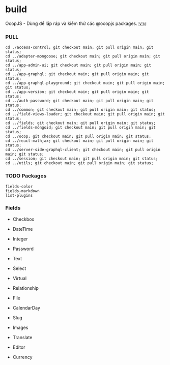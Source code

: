 # build

OcopJS - Dùng để lắp ráp và kiểm thử các @ocopjs packages. 🇻🇳

### PULL

```
cd ./access-control; git checkout main; git pull origin main; git status;
cd ../adapter-mongoose; git checkout main; git pull origin main; git status;
cd ../app-admin-ui; git checkout main; git pull origin main; git status;
cd ../app-graphql; git checkout main; git pull origin main; git status;
cd ../app-graphql-playground; git checkout main; git pull origin main; git status;
cd ../app-version; git checkout main; git pull origin main; git status;
cd ../auth-password; git checkout main; git pull origin main; git status;
cd ../common; git checkout main; git pull origin main; git status;
cd ../field-views-loader; git checkout main; git pull origin main; git status;
cd ../fields; git checkout main; git pull origin main; git status;
cd ../fields-mongoid; git checkout main; git pull origin main; git status;
cd ../ocop; git checkout main; git pull origin main; git status;
cd ../react-mathjax; git checkout main; git pull origin main; git status;
cd ../server-side-graphql-client; git checkout main; git pull origin main; git status;
cd ../session; git checkout main; git pull origin main; git status;
cd ../utils; git checkout main; git pull origin main; git status;
```

### TODO Packages

```
fields-color
fields-markdown
list-plugins
```

### Fields

- Checkbox
- DateTime
- Integer
- Password
- Text
- Select
- Virtual

- Relationship
- File

- CalendarDay
- Slug

- Images
- Translate
- Editor
- Currency

